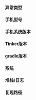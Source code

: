 <!--
1. 在提交issue之前，我们应该先查询是否已经有相关的issue以及常见问题。提交issue时，我们需要写明issue的原因，以及编译或运行过程的日志(加载进程以及Patch进程)；
2. 好的提问才能得到更好的回答，希望大家不要辜负程序员这个称号。
3. 感谢大家使用Bugly，你们的支持是我们前进的最大动力。
-->


#### 异常类型
<!-- app运行时异常/编译异常 -->


#### 手机型号
<!-- 例如：Nexus 5，如是编译异常，则可以不填 -->


#### 手机系统版本
<!-- 例如：Android 5.0 (如是编译异常，则可以不填) -->


#### Tinker版本
<!-- 例如：1.7.7 -->


#### gradle版本
<!-- 例如：2.10 -->


#### 系统
<!-- 例如：Mac -->


#### 堆栈/日志
<!-- 
1. 如是编译异常，请在执行gradle命令时，加上--stacktrace；
2. 日志则建议只填关键日志，Bugly的日志TAG："CrashReport"；
3. 对于合成失败的情况，请给出“patch进程”的日志,这里需要将Android Studio Monitor右上角设为“No Filter”。
-->

#### 复现路径
<!-- 为了便于我们定位问题，请描述具体的复现路径。-->






